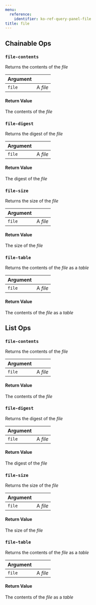 ```yaml
---
menu:
  reference:
    identifier: ko-ref-query-panel-file
title: file
---
```


## Chainable Ops
<h3 id="file-contents"><code>file-contents</code></h3>

Returns the contents of the _file_

| Argument |  |
| :--- | :--- |
| `file` | A _file_ |

#### Return Value
The contents of the _file_

<h3 id="file-digest"><code>file-digest</code></h3>

Returns the digest of the _file_

| Argument |  |
| :--- | :--- |
| `file` | A _file_ |

#### Return Value
The digest of the _file_

<h3 id="file-size"><code>file-size</code></h3>

Returns the size of the _file_

| Argument |  |
| :--- | :--- |
| `file` | A _file_ |

#### Return Value
The size of the _file_

<h3 id="file-table"><code>file-table</code></h3>

Returns the contents of the _file_ as a _table_

| Argument |  |
| :--- | :--- |
| `file` | A _file_ |

#### Return Value
The contents of the _file_ as a _table_


## List Ops
<h3 id="file-contents"><code>file-contents</code></h3>

Returns the contents of the _file_

| Argument |  |
| :--- | :--- |
| `file` | A _file_ |

#### Return Value
The contents of the _file_

<h3 id="file-digest"><code>file-digest</code></h3>

Returns the digest of the _file_

| Argument |  |
| :--- | :--- |
| `file` | A _file_ |

#### Return Value
The digest of the _file_

<h3 id="file-size"><code>file-size</code></h3>

Returns the size of the _file_

| Argument |  |
| :--- | :--- |
| `file` | A _file_ |

#### Return Value
The size of the _file_

<h3 id="file-table"><code>file-table</code></h3>

Returns the contents of the _file_ as a _table_

| Argument |  |
| :--- | :--- |
| `file` | A _file_ |

#### Return Value
The contents of the _file_ as a _table_
